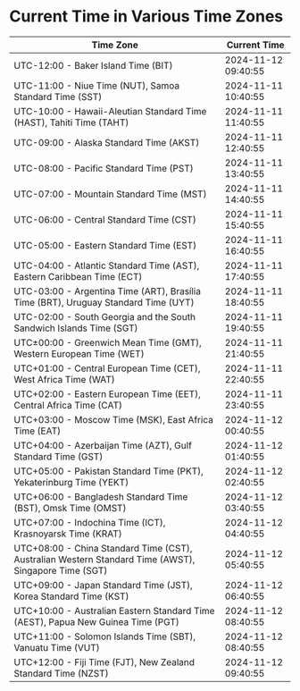 # Current Time in Various Time Zones

| Time Zone | Current Time |
|-----------|--------------|
| UTC-12:00 - Baker Island Time (BIT) | 2024-11-12 09:40:55 |
| UTC-11:00 - Niue Time (NUT), Samoa Standard Time (SST) | 2024-11-11 10:40:55 |
| UTC-10:00 - Hawaii-Aleutian Standard Time (HAST), Tahiti Time (TAHT) | 2024-11-11 11:40:55 |
| UTC-09:00 - Alaska Standard Time (AKST) | 2024-11-11 12:40:55 |
| UTC-08:00 - Pacific Standard Time (PST) | 2024-11-11 13:40:55 |
| UTC-07:00 - Mountain Standard Time (MST) | 2024-11-11 14:40:55 |
| UTC-06:00 - Central Standard Time (CST) | 2024-11-11 15:40:55 |
| UTC-05:00 - Eastern Standard Time (EST) | 2024-11-11 16:40:55 |
| UTC-04:00 - Atlantic Standard Time (AST), Eastern Caribbean Time (ECT) | 2024-11-11 17:40:55 |
| UTC-03:00 - Argentina Time (ART), Brasília Time (BRT), Uruguay Standard Time (UYT) | 2024-11-11 18:40:55 |
| UTC-02:00 - South Georgia and the South Sandwich Islands Time (SGT) | 2024-11-11 19:40:55 |
| UTC±00:00 - Greenwich Mean Time (GMT), Western European Time (WET) | 2024-11-11 21:40:55 |
| UTC+01:00 - Central European Time (CET), West Africa Time (WAT) | 2024-11-11 22:40:55 |
| UTC+02:00 - Eastern European Time (EET), Central Africa Time (CAT) | 2024-11-11 23:40:55 |
| UTC+03:00 - Moscow Time (MSK), East Africa Time (EAT) | 2024-11-12 00:40:55 |
| UTC+04:00 - Azerbaijan Time (AZT), Gulf Standard Time (GST) | 2024-11-12 01:40:55 |
| UTC+05:00 - Pakistan Standard Time (PKT), Yekaterinburg Time (YEKT) | 2024-11-12 02:40:55 |
| UTC+06:00 - Bangladesh Standard Time (BST), Omsk Time (OMST) | 2024-11-12 03:40:55 |
| UTC+07:00 - Indochina Time (ICT), Krasnoyarsk Time (KRAT) | 2024-11-12 04:40:55 |
| UTC+08:00 - China Standard Time (CST), Australian Western Standard Time (AWST), Singapore Time (SGT) | 2024-11-12 05:40:55 |
| UTC+09:00 - Japan Standard Time (JST), Korea Standard Time (KST) | 2024-11-12 06:40:55 |
| UTC+10:00 - Australian Eastern Standard Time (AEST), Papua New Guinea Time (PGT) | 2024-11-12 08:40:55 |
| UTC+11:00 - Solomon Islands Time (SBT), Vanuatu Time (VUT) | 2024-11-12 08:40:55 |
| UTC+12:00 - Fiji Time (FJT), New Zealand Standard Time (NZST) | 2024-11-12 09:40:55 |
